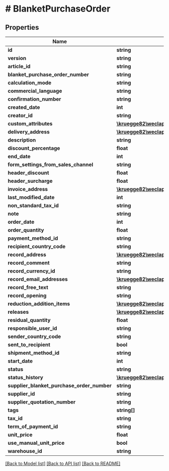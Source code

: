 # # BlanketPurchaseOrder

## Properties

Name | Type | Description | Notes
------------ | ------------- | ------------- | -------------
**id** | **string** |  | [optional]
**version** | **string** |  | [optional]
**article_id** | **string** |  |
**blanket_purchase_order_number** | **string** |  | [optional]
**calculation_mode** | **string** |  | [optional]
**commercial_language** | **string** |  | [optional]
**confirmation_number** | **string** |  | [optional]
**created_date** | **int** |  | [optional]
**creator_id** | **string** |  | [optional]
**custom_attributes** | [**\kruegge82\weclapp\Model\CustomAttribute[]**](CustomAttribute.md) |  | [optional]
**delivery_address** | [**\kruegge82\weclapp\Model\RecordAddress**](RecordAddress.md) |  | [optional]
**description** | **string** |  | [optional]
**discount_percentage** | **float** |  | [optional]
**end_date** | **int** |  | [optional]
**form_settings_from_sales_channel** | **string** |  | [optional]
**header_discount** | **float** |  | [optional]
**header_surcharge** | **float** |  | [optional]
**invoice_address** | [**\kruegge82\weclapp\Model\RecordAddress**](RecordAddress.md) |  | [optional]
**last_modified_date** | **int** |  | [optional]
**non_standard_tax_id** | **string** |  | [optional]
**note** | **string** |  | [optional]
**order_date** | **int** |  | [optional]
**order_quantity** | **float** |  | [optional]
**payment_method_id** | **string** |  | [optional]
**recipient_country_code** | **string** |  | [optional]
**record_address** | [**\kruegge82\weclapp\Model\RecordAddress**](RecordAddress.md) |  | [optional]
**record_comment** | **string** |  | [optional]
**record_currency_id** | **string** |  | [optional]
**record_email_addresses** | [**\kruegge82\weclapp\Model\EmailAddresses**](EmailAddresses.md) |  | [optional]
**record_free_text** | **string** |  | [optional]
**record_opening** | **string** |  | [optional]
**reduction_addition_items** | [**\kruegge82\weclapp\Model\ReductionAdditionItem[]**](ReductionAdditionItem.md) |  | [optional]
**releases** | [**\kruegge82\weclapp\Model\Releases[]**](Releases.md) |  | [optional]
**residual_quantity** | **float** |  | [optional]
**responsible_user_id** | **string** |  | [optional]
**sender_country_code** | **string** |  | [optional]
**sent_to_recipient** | **bool** |  | [optional]
**shipment_method_id** | **string** |  | [optional]
**start_date** | **int** |  | [optional]
**status** | **string** |  |
**status_history** | [**\kruegge82\weclapp\Model\BlanketPurchaseOrderStatusHistory[]**](BlanketPurchaseOrderStatusHistory.md) |  | [optional]
**supplier_blanket_purchase_order_number** | **string** |  | [optional]
**supplier_id** | **string** |  |
**supplier_quotation_number** | **string** |  | [optional]
**tags** | **string[]** |  | [optional]
**tax_id** | **string** |  | [optional]
**term_of_payment_id** | **string** |  | [optional]
**unit_price** | **float** |  | [optional]
**use_manual_unit_price** | **bool** |  | [optional]
**warehouse_id** | **string** |  | [optional]

[[Back to Model list]](../../README.md#models) [[Back to API list]](../../README.md#endpoints) [[Back to README]](../../README.md)
